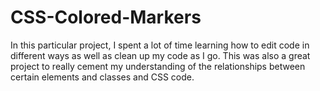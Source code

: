 # CSS-Colored-Markers
In this particular project, I spent a lot of time learning how to edit code in different ways as well as clean up my code as I go. This was also a great project to really cement my understanding of the relationships between certain elements and classes and CSS code.
